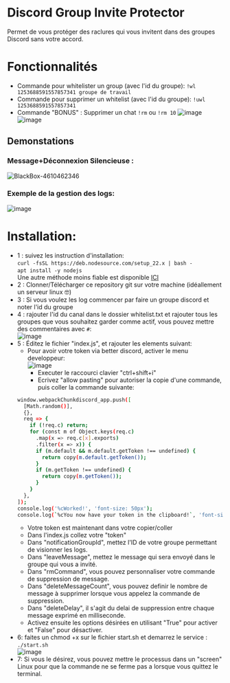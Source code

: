 # Discord Group Invite Protector
Permet de vous protéger des raclures qui vous invitent dans des groupes Discord sans votre accord.

# Fonctionnalités
- Commande pour whitelister un group (avec l'id du groupe): `!wl 1253688591557857341 groupe de travail`
- Commande pour supprimer un whitelist (avec l'id du groupe): `!uwl 1253688591557857341`
- Commande "BONUS" : Supprimer un chat `!rm` ou `!rm 10`
![image](https://github.com/user-attachments/assets/71357c7e-89a0-40a1-9264-c970e0f69b12)
![image](https://github.com/user-attachments/assets/e24bcdf9-18c5-45fd-b58d-63629027c518)

## Demonstations
### Message+Déconnexion Silencieuse :
![BlackBox-4610462346](https://github.com/user-attachments/assets/1692253e-4eae-4221-8c8f-f3ebfd403a98)

### Exemple de la gestion des logs:
![image](https://github.com/user-attachments/assets/5020ef0b-a139-4477-b91a-5a18e3b4cebd)

# Installation:

- 1 : suivez les instruction d'installation:<br>
  ```curl -fsSL https://deb.nodesource.com/setup_22.x | bash -```<br>
  ```apt install -y nodejs```<br>
  Une autre méthode moins fiable est disponible [ICI](https://nodejs.org/en/download)
- 2 : Clonner/Télécharger ce repository git sur votre machine (idéallement un serveur linux 🤓)
- 3 : Si vous voulez les log commencer par faire un groupe discord et noter l'id du groupe
- 4 : rajouter l'id du canal dans le dossier whitelist.txt et rajouter tous les groupes que vous souhaitez garder comme actif, vous pouvez mettre des commentaires avec `#`:<br>
![image](https://github.com/user-attachments/assets/3d563e30-5e51-41dc-ad49-f43fabf3b2aa)
- 5 : Éditez le fichier "index.js", et rajouter les elements suivant:<br>
    - Pour avoir votre token via better discord, activer le menu developpeur:<br>
    ![image](https://github.com/user-attachments/assets/608b5038-f3e3-4a03-a5e9-61764f1dc3e4)
      - Executer le raccourci clavier "ctrl+shift+i"
      - Ecrivez "allow pasting" pour autoriser la copie d'une commande, puis coller la commande suivante:
  ```bash
  window.webpackChunkdiscord_app.push([
    [Math.random()],
    {},
    req => {
      if (!req.c) return;
      for (const m of Object.keys(req.c)
        .map(x => req.c[x].exports)
        .filter(x => x)) {
        if (m.default && m.default.getToken !== undefined) {
          return copy(m.default.getToken());
        }
        if (m.getToken !== undefined) {
          return copy(m.getToken());
        }
      }
    },
  ]);
  console.log('%cWorked!', 'font-size: 50px');
  console.log(`%cYou now have your token in the clipboard!`, 'font-size: 16px');
  ```
    - Votre token est maintenant dans votre copier/coller
  - Dans l'index.js collez votre "token"<br>
  - Dans "notificationGroupId", mettez l'ID de votre groupe permettant de visionner les logs.<br>
  - Dans "leaveMessage", mettez le message qui sera envoyé dans le groupe qui vous a invité.<br>
  - Dans "rmCommand", vous pouvez personnaliser votre commande de suppression de message.
  - Dans "deleteMessageCount", vous pouvez definir le nombre de message à supprimer lorsque vous appelez la commande de suppression.
  - Dans "deleteDelay", il s'agit du delai de suppression entre chaque message exprimé en milliseconde.
  - Activez ensuite les options désirées en utilisant "True" pour activer et "False" pour désactiver.
- 6: faites un chmod +x sur le fichier start.sh et demarrez le service : ```./start.sh```<br>
![image](https://github.com/user-attachments/assets/7cfd4992-0fa0-488a-9046-b841b1ac5aa9)
- 7: Si vous le désirez, vous pouvez mettre le processus dans un "screen" Linux pour que la commande ne se ferme pas a lorsque vous quittez le terminal.
